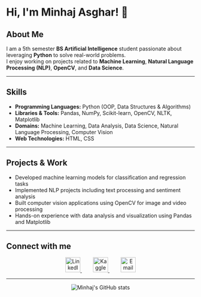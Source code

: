 # Hi, I'm Minhaj Asghar! 👋

## About Me
I am a 5th semester **BS Artificial Intelligence** student passionate about leveraging **Python** to solve real-world problems.  
I enjoy working on projects related to **Machine Learning**, **Natural Language Processing (NLP)**, **OpenCV**, and **Data Science**.

---

## Skills
- **Programming Languages:** Python (OOP, Data Structures & Algorithms)  
- **Libraries & Tools:** Pandas, NumPy, Scikit-learn, OpenCV, NLTK, Matplotlib  
- **Domains:** Machine Learning, Data Analysis, Data Science, Natural Language Processing, Computer Vision  
- **Web Technologies:** HTML, CSS

---

## Projects & Work
- Developed machine learning models for classification and regression tasks  
- Implemented NLP projects including text processing and sentiment analysis  
- Built computer vision applications using OpenCV for image and video processing  
- Hands-on experience with data analysis and visualization using Pandas and Matplotlib  

---

## Connect with me

<div align="center">

<a href="https://linkedin.com/in/minhajasghar" target="_blank" rel="noopener noreferrer" style="margin: 0 15px;">
  <img src="https://cdn-icons-png.flaticon.com/40/174/174857.png" alt="LinkedIn" width="40" height="40" />
</a>

<a href="https://kaggle.com/minhajasghar" target="_blank" rel="noopener noreferrer" style="margin: 0 15px;">
  <img src="https://cdn-icons-png.flaticon.com/40/5968/5968846.png" alt="Kaggle" width="40" height="40" />
</a>

<a href="mailto:minhaj.email@example.com" target="_blank" rel="noopener noreferrer" style="margin: 0 15px;">
  <img src="https://cdn-icons-png.flaticon.com/40/561/561127.png" alt="Email" width="40" height="40" />
</a>

</div>

---

<div align="center">

![Minhaj's GitHub stats](https://github-readme-stats.vercel.app/api?username=minhajasghar&show_icons=true&theme=radical)

</div>
